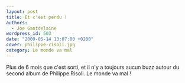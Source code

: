 ```yaml
---
layout: post
title: Et c'est perdu !
authors:
  - Joe Gantdelaine
wordpress_id: 503
date: "2009-05-14 13:07:00 +0200"
cover: philippe-risoli.jpg
category: Le monde va mal
---
```


Plus de 6 mois que c'est sorti, et il n'y a toujours aucun buzz autour du second
album de Philippe Risoli. Le monde va mal !
